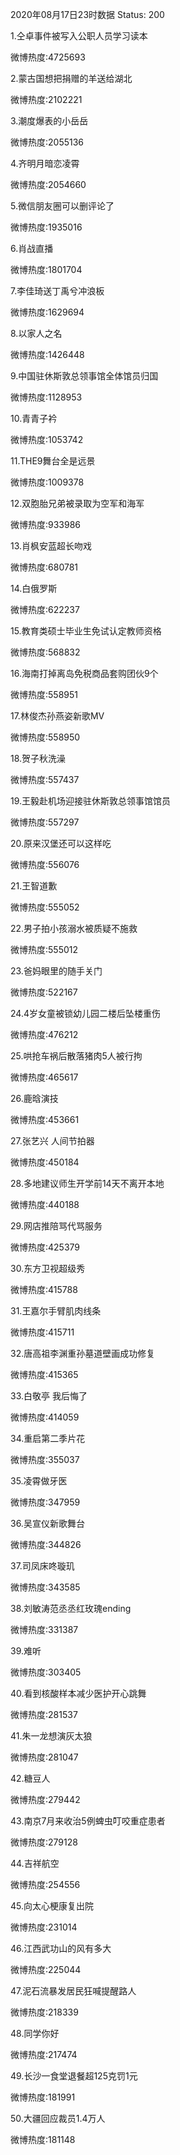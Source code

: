 2020年08月17日23时数据
Status: 200

1.仝卓事件被写入公职人员学习读本

微博热度:4725693

2.蒙古国想把捐赠的羊送给湖北

微博热度:2102221

3.潮度爆表的小岳岳

微博热度:2055136

4.齐明月暗恋凌霄

微博热度:2054660

5.微信朋友圈可以删评论了

微博热度:1935016

6.肖战直播

微博热度:1801704

7.李佳琦送丁禹兮冲浪板

微博热度:1629694

8.以家人之名

微博热度:1426448

9.中国驻休斯敦总领事馆全体馆员归国

微博热度:1128953

10.青青子衿

微博热度:1053742

11.THE9舞台全是远景

微博热度:1009378

12.双胞胎兄弟被录取为空军和海军

微博热度:933986

13.肖枫安蓝超长吻戏

微博热度:680781

14.白俄罗斯

微博热度:622237

15.教育类硕士毕业生免试认定教师资格

微博热度:568832

16.海南打掉离岛免税商品套购团伙9个

微博热度:558951

17.林俊杰孙燕姿新歌MV

微博热度:558950

18.贺子秋洗澡

微博热度:557437

19.王毅赴机场迎接驻休斯敦总领事馆馆员

微博热度:557297

20.原来汉堡还可以这样吃

微博热度:556076

21.王智道歉

微博热度:555052

22.男子拍小孩溺水被质疑不施救

微博热度:555012

23.爸妈眼里的随手关门

微博热度:522167

24.4岁女童被锁幼儿园二楼后坠楼重伤

微博热度:476212

25.哄抢车祸后散落猪肉5人被行拘

微博热度:465617

26.鹿晗演技

微博热度:453661

27.张艺兴 人间节拍器

微博热度:450184

28.多地建议师生开学前14天不离开本地

微博热度:440188

29.网店推陪骂代骂服务

微博热度:425379

30.东方卫视超级秀

微博热度:415788

31.王嘉尔手臂肌肉线条

微博热度:415711

32.唐高祖李渊重孙墓道壁画成功修复

微博热度:415365

33.白敬亭 我后悔了

微博热度:414059

34.重启第二季片花

微博热度:355037

35.凌霄做牙医

微博热度:347959

36.吴宣仪新歌舞台

微博热度:344826

37.司凤床咚璇玑

微博热度:343585

38.刘敏涛范丞丞红玫瑰ending

微博热度:331387

39.难听

微博热度:303405

40.看到核酸样本减少医护开心跳舞

微博热度:281537

41.朱一龙想演灰太狼

微博热度:281047

42.糖豆人

微博热度:279442

43.南京7月来收治5例蜱虫叮咬重症患者

微博热度:279128

44.吉祥航空

微博热度:254556

45.向太心梗康复出院

微博热度:231014

46.江西武功山的风有多大

微博热度:225044

47.泥石流暴发居民狂喊提醒路人

微博热度:218339

48.同学你好

微博热度:217474

49.长沙一食堂退餐超125克罚1元

微博热度:181991

50.大疆回应裁员1.4万人

微博热度:181148

